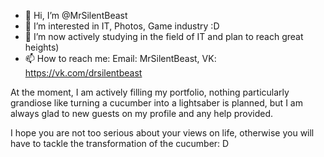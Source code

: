 - 👋 Hi, I’m @MrSilentBeast
- 👀 I’m interested in IT, Photos, Game industry :D
- 🌱 I’m now actively studying in the field of IT and plan to reach great heights)
- 📫 How to reach me: Email: MrSilentBeast, VK: https://vk.com/drsilentbeast

At the moment, I am actively filling my portfolio, nothing particularly grandiose like turning a cucumber into a lightsaber is planned,
but I am always glad to new guests on my profile and any help provided.

I hope you are not too serious about your views on life, otherwise you will have to tackle the transformation of the cucumber: D
